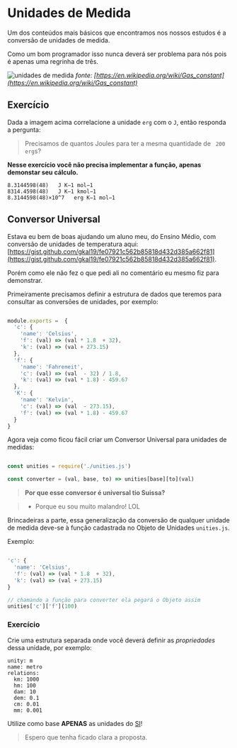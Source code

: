 # Unidades de Medida

Um dos conteúdos mais básicos que encontramos nos nossos estudos é a conversão de unidades de medida.

Como um bom programador isso nunca deverá ser problema para nós pois é apenas uma regrinha de três.

![unidades de medida](http://i.imgur.com/0sZd2iX.png)
*fonte: [https://en.wikipedia.org/wiki/Gas_constant](https://en.wikipedia.org/wiki/Gas_constant)*

## Exercício

Dada a imagem acima correlacione a unidade `erg` com o `J`, então responda a pergunta:

> Precisamos de quantos Joules para ter a mesma quantidade de ` 200 erg`s?

**Nesse exercício você não precisa implementar a função, apenas demonstar seu cálculo.**

```
8.3144598(48)   J K−1 mol−1
8314.4598(48)   J K−1 kmol−1
8.3144598(48)×10^7   erg K−1 mol−1
```

## Conversor Universal


Estava eu bem de boas ajudando um aluno meu, do Ensino Médio, com conversão de unidades de temperatura aqui: [https://gist.github.com/gkal19/fe07921c562b85818d432d385a662f81](https://gist.github.com/gkal19/fe07921c562b85818d432d385a662f81).

Porém como ele não fez o que pedi ali no comentário eu mesmo fiz para demonstrar.

Primeiramente precisamos definir a estrutura de dados que teremos para consultar as conversōes de unidades, por exemplo:

```js

module.exports =  { 
  'c': {
    'name': 'Celsius',
    'f': (val) => (val * 1.8  + 32),
    'k': (val) => (val + 273.15)
  },
  'f': {
    'name': 'Fahreneit',
    'c': (val) => (val  - 32) / 1.8,
    'k': (val) => (val * 1.8) - 459.67
  },
  'K': {
    'name': 'Kelvin',
    'c': (val) => (val  - 273.15),
    'f': (val) => (val * 1.8) - 459.67
  }
}

```

Agora veja como ficou fácil criar um Conversor Universal para unidades de medidas:

```js

const unities = require('./unities.js')

const converter = (val, base, to) => unities[base][to](val)

```

> **Por que esse conversor é universal tio Suissa?**

> - Porque eu sou muito malandro! LOL


Brincadeiras a parte, essa generalização da conversão de qualquer unidade de medida 
deve-se à função cadastrada no Objeto de Unidades `unities.js`.

Exemplo:

```js

'c': {
  'name': 'Celsius',
  'f': (val) => (val * 1.8  + 32),
  'k': (val) => (val + 273.15)
}

// chamando a função para converter ela pegará o Objeto assim
unities['c']['f'](100)

```

### Exercício

Crie uma estrutura separada onde você deverá definir as *propriedades* dessa unidade, por exemplo:

```
unity: m
name: metro
relations: 
  km: 1000
  hm: 100
  dam: 10
  dem: 0.1
  cm: 0.01
  mm: 0.001

```

Utilize como base **APENAS** as unidades do [SI](https://pt.wikipedia.org/wiki/Sistema_Internacional_de_Unidades)!

> Espero que tenha ficado clara a proposta.
